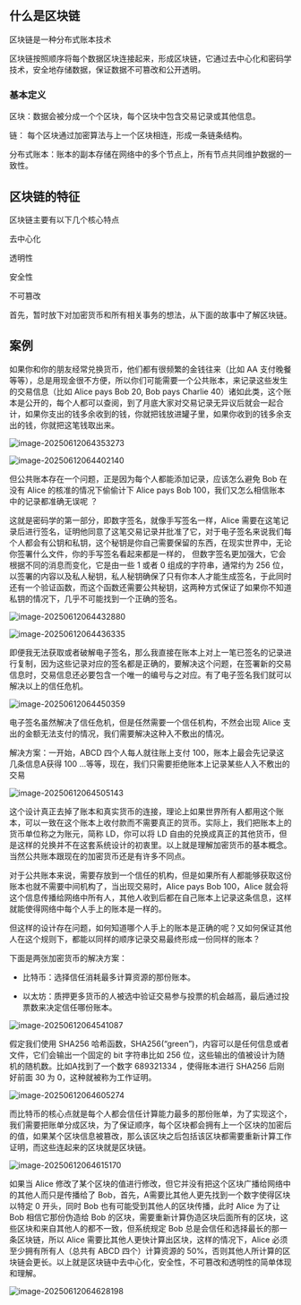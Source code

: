 ## 什么是区块链

区块链是一种分布式账本技术

区块链按照顺序将每个数据区块连接起来，形成区块链，它通过去中心化和密码学技术，安全地存储数据，保证数据不可篡改和公开透明。

### 基本定义

区块：数据会被分成一个个区块，每个区块中包含交易记录或其他信息。

链： 每个区块通过加密算法与上一个区块相连，形成一条链条结构。

分布式账本：账本的副本存储在网络中的多个节点上，所有节点共同维护数据的一致性。

## 区块链的特征

区块链主要有以下几个核心特点

去中心化

透明性

安全性

不可篡改

首先，暂时放下对加密货币和所有相关事务的想法，从下面的故事中了解区块链。

## 案例

如果你和你的朋友经常兑换货币，他们都有很频繁的金钱往来（比如 AA 支付晚餐等等），总是用现金很不方便，所以你们可能需要一个公共账本，来记录这些发生的交易信息（比如 Alice pays Bob 20, Bob pays Charlie 40）诸如此类，这个账本是公开的，每个人都可以查阅，到了月底大家对交易记录无异议后就会一起合计，如果你支出的钱多余收到的钱，你就把钱放进罐子里，如果你收到的钱多余支出的钱，你就把这笔钱取出来。

![image-20250612064353273](./images/image-20250612064353273.png)

![image-20250612064402140](./images/image-20250612064402140.png)

但公共账本存在一个问题，正是因为每个人都能添加记录，应该怎么避免 Bob 在没有 Alice 的核准的情况下偷偷计下 Alice pays Bob 100，我们又怎么相信账本中的记录都准确无误呢 ？

这就是密码学的第一部分，即数字签名，就像手写签名一样，Alice 需要在这笔记录后进行签名，证明他同意了这笔交易记录并批准了它，对于电子签名来说我们每个人都会有公钥和私钥，这个秘钥是你自己需要保留的东西，在现实世界中，无论你签署什么文件，你的手写签名看起来都是一样的，  但数字签名更加强大，它会根据不同的消息而变化，它是由一些 1 或者 0 组成的字符串，通常约为 256 位，以签署的内容以及私人秘钥，私人秘钥确保了只有你本人才能生成签名，于此同时还有一个验证函数，而这个函数还需要公共秘钥，这两种方式保证了如果你不知道私钥的情况下，几乎不可能找到一个正确的签名。

![image-20250612064432880](./images/image-20250612064432880.png)

![image-20250612064436335](./images/image-20250612064436335.png)

即便我无法获取或者破解电子签名，那么我直接在账本上对上一笔已签名的记录进行复制，因为这些记录对应的签名都是正确的，要解决这个问题，在签署新的交易信息时，交易信息还必要包含一个唯一的编号与之对应。有了电子签名我们就可以解决以上的信任危机。

![image-20250612064450359](./images/image-20250612064450359.png)

电子签名虽然解决了信任危机，但是任然需要一个信任机构，不然会出现 Alice 支出的金额无法支付的情况，我们需要解决这种入不敷出的情况。

解决方案：一开始，ABCD 四个人每人就往账上支付 100，账本上最会先记录这几条信息A获得 100 ...等等，现在，我们只需要拒绝账本上记录某些人入不敷出的交易

![image-20250612064505143](./images/image-20250612064505143.png)

这个设计真正去掉了账本和真实货币的连接，理论上如果世界所有人都用这个账本，可以一致在这个账本上收付款而不需要真正的货币。实际上，我们把账本上的货币单位称之为账元，简称 LD，你可以将 LD 自由的兑换成真正的其他货币，但是这样的兑换并不在这套系统设计的初衷里。以上就是理解加密货币的基本概念。当然公共账本跟现在的加密货币还是有许多不同点。

对于公共账本来说，需要存放到一个信任的机构，但是如果所有人都能够获取这份账本也就不需要中间机构了，当出现交易时，Alice pays Bob 100，Alice 就会将这个信息传播给网络中所有人，其他人收到后都在自己账本上记录这条信息，这样就能使得网络中每个人手上的账本是一样的。

但这样的设计存在问题，如何知道哪个人手上的账本是正确的呢？又如何保证其他人在这个规则下，都能以同样的顺序记录交易最终形成一份同样的账本？

下面是两张加密货币的解决方案：

- 比特币：选择信任消耗最多计算资源的那份账本。

- 以太坊：质押更多货币的人被选中验证交易参与投票的机会越高，最后通过投票数来决定信任哪份账本。


![image-20250612064541087](./images/image-20250612064541087.png)

假定我们使用 SHA256 哈希函数，SHA256(“green”)，内容可以是任何信息或者文件，它们会输出一个固定的 bit 字符串比如 256 位，这些输出的值被设计为随机的随机数。比如A找到了一个数字 689321334 ，使得账本进行 SHA256 后刚好前面 30 为 0，这种就被称为工作证明。

![image-20250612064605274](./images/image-20250612064605274.png)

而比特币的核心点就是每个人都会信任计算能力最多的那份账单，为了实现这个，我们需要把账单分成区块，为了保证顺序，每个区块都会拥有上一个区块的加密后的值，如果某个区块信息被篡改，那么该区块之后包括该区块都需要重新计算工作证明，而这些连起来的区块就是区块链。

![image-20250612064615170](./images/image-20250612064615170.png)

如果当 Alice 修改了某个区块的值进行修改，但它并没有把这个区块广播给网络中的其他人而只是传播给了 Bob，首先，A需要比其他人更先找到一个数字使得区块以特定 0 开头，同时 Bob 也有可能受到其他人的区块传播，此时 Alice 为了让 Bob 相信它那份伪造给 Bob 的区块，需要重新计算伪造区块后面所有的区块，这些区块和来自其他人的都不一致，但系统规定 Bob 总是会信任和选择最长的那一条区块链，所以 Alice 需要比其他人更快计算出区块，这样的情况下，Alice 必须至少拥有所有人（总共有 ABCD 四个）计算资源的 50%，否则其他人所计算的区块链会更长。以上就是区块链中去中心化，安全性，不可篡改和透明性的简单体现和理解。

![image-20250612064628198](./images/image-20250612064628198.png)

